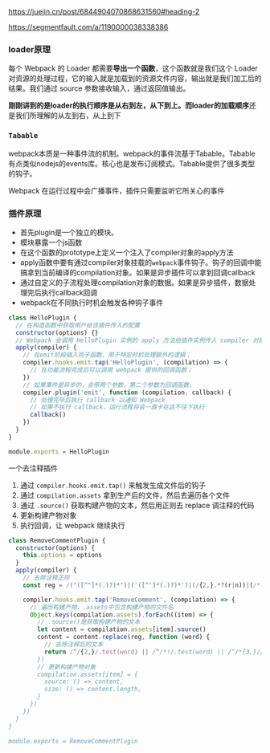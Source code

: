 https://juejin.cn/post/6844904070868631560#heading-2

https://segmentfault.com/a/1190000038338386

### loader原理

每个 Webpack 的 Loader 都需要**导出一个函数**，这个函数就是我们这个 Loader 对资源的处理过程，它的输入就是加载到的资源文件内容，输出就是我们加工后的结果。我们通过 source 参数接收输入，通过返回值输出。

**刚刚讲到的是loader的执行顺序是从右到左，从下到上。而loader的加载顺序**还是我们所理解的从左到右，从上到下

### `Tabable`

webpack本质是一种事件流的机制。webpack的事件流基于Tabable。Tabable有点类似nodejs的events库。核心也是发布订阅模式。Tabable提供了很多类型的钩子。

Webpack 在运行过程中会广播事件，插件只需要监听它所关心的事件

### 插件原理

* 首先plugin是一个独立的模块。
* 模块暴露一个js函数
* 在这个函数的prototype上定义一个注入了compiler对象的apply方法
* apply函数中要有通过compiler对象挂载的`webpack`事件钩子。钩子的回调中能搞拿到当前编译的compilation对象。如果是异步插件可以拿到回调callback
* 通过自定义的子流程处理compilation对象的数据。如果是异步插件，数据处理完后执行callback回调
* webpack在不同执行时机会触发各种钩子事件

```js
class HelloPlugin {
  // 在构造函数中获取用户给该插件传入的配置
  constructor(options) {}
  // Webpack 会调用 HelloPlugin 实例的 apply 方法给插件实例传入 compiler 对象
  apply(compiler) {
    // 在emit阶段插入钩子函数，用于特定时机处理额外的逻辑；
    compiler.hooks.emit.tap('HelloPlugin', (compilation) => {
      // 在功能流程完成后可以调用 webpack 提供的回调函数；
    })
    // 如果事件是异步的，会带两个参数，第二个参数为回调函数，
    compiler.plugin('emit', function (compilation, callback) {
      // 处理完毕后执行 callback 以通知 Webpack
      // 如果不执行 callback，运行流程将会一直卡在这不往下执行
      callback()
    })
  }
}

module.exports = HelloPlugin
```



一个去注释插件

1. 通过 `compiler.hooks.emit.tap()` 来触发生成文件后的钩子
2. 通过 `compilation.assets` 拿到生产后的文件，然后去遍历各个文件
3. 通过 `.source()` 获取构建产物的文本，然后用正则去 replace 调注释的代码
4. 更新构建产物对象
5. 执行回调，让 webpack 继续执行

```js
class RemoveCommentPlugin {
  constructor(options) {
    this.options = options
  }
  apply(compiler) {
    // 去除注释正则
    const reg = /("([^"]*(.)?)*")|('([^']*(.)?)*')|(/{2,}.*?(r|n))|(/*(n|.)*?*/)|(/******/)/g

    compiler.hooks.emit.tap('RemoveComment', (compilation) => {
      // 遍历构建产物，.assets中包含构建产物的文件名
      Object.keys(compilation.assets).forEach((item) => {
        // .source()是获取构建产物的文本
        let content = compilation.assets[item].source()
        content = content.replace(reg, function (word) {
          // 去除注释后的文本
          return /^/{2,}/.test(word) || /^/*!/.test(word) || /^/*{3,}//.test(word) ? '' : word
        })
        // 更新构建产物对象
        compilation.assets[item] = {
          source: () => content,
          size: () => content.length,
        }
      })
    })
  }
}

module.exports = RemoveCommentPlugin
```

